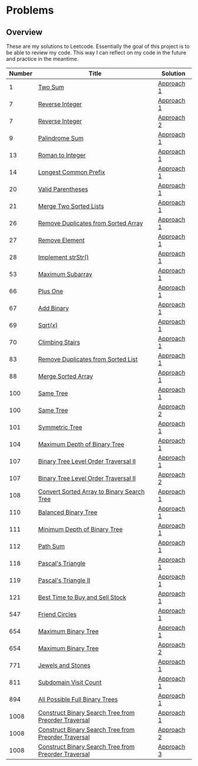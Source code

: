 # Problems

## Overview
These are my solutions to Leetcode. Essentially the goal of this project is to be able to review my code. This way I can reflect on my code in the future and practice in the meantime.

Number | Title | Solution
------ | ----- | --------
1 | [Two Sum](https://leetcode.com/problems/two-sum/) | [Approach 1](https://github.com/jinyell/Problems/blob/master/CSharpProblems/CSharpProblems/Problem_1.cs)
7 | [Reverse Integer](https://leetcode.com/problems/reverse-integer/) | [Approach 1](https://github.com/jinyell/Problems/blob/master/CSharpProblems/CSharpProblems/Problem_7.cs)
7 | [Reverse Integer](https://leetcode.com/problems/reverse-integer/) | [Approach 2](https://github.com/jinyell/Problems/blob/master/CSharpProblems/CSharpProblems/Problem_7_Approach_2.cs)
9 | [Palindrome Sum](https://leetcode.com/problems/palindrome-number/) | [Approach 1](https://github.com/jinyell/Problems/blob/master/CSharpProblems/CSharpProblems/Problem_9.cs)
13 | [Roman to Integer](https://leetcode.com/problems/roman-to-integer/) | [Approach 1](https://github.com/jinyell/Problems/blob/master/CSharpProblems/CSharpProblems/Problem_13.cs)
14 | [Longest Common Prefix](https://leetcode.com/problems/longest-common-prefix/) | [Approach 1](https://github.com/jinyell/Problems/blob/master/CSharpProblems/CSharpProblems/Problem_14.cs)
20 | [Valid Parentheses](https://leetcode.com/problems/valid-parentheses/) | [Approach 1](https://github.com/jinyell/Problems/blob/master/CSharpProblems/CSharpProblems/Problem_20.cs)
21 | [Merge Two Sorted Lists](https://leetcode.com/problems/merge-two-sorted-lists/) | [Approach 1](https://github.com/jinyell/Problems/blob/master/CSharpProblems/CSharpProblems/Problem_21.cs)
26 | [Remove Duplicates from Sorted Array](https://leetcode.com/problems/remove-duplicates-from-sorted-array/) | [Approach 1](https://github.com/jinyell/Problems/blob/master/CSharpProblems/CSharpProblems/Problem_26.cs)
27 | [Remove Element](https://leetcode.com/problems/remove-element/) | [Approach 1](https://github.com/jinyell/Problems/blob/master/CSharpProblems/CSharpProblems/Problem_27.cs)
28 | [Implement strStr()](https://leetcode.com/problems/implement-strstr/) | [Approach 1](https://github.com/jinyell/Problems/blob/master/CSharpProblems/CSharpProblems/Problem_28.cs)
53 | [Maximum Subarray](https://leetcode.com/problems/maximum-subarray/) | [Approach 1](https://github.com/jinyell/Problems/blob/master/CSharpProblems/CSharpProblems/Problem_53.cs)
66 | [Plus One](https://leetcode.com/problems/plus-one/) | [Approach 1](https://github.com/jinyell/Problems/blob/master/CSharpProblems/CSharpProblems/Problem_66.cs)
67 | [Add Binary](https://leetcode.com/problems/add-binary/) | [Approach 1](https://github.com/jinyell/Problems/blob/master/CSharpProblems/CSharpProblems/Problem_67.cs)
69 | [Sqrt(x)](https://leetcode.com/problems/sqrtx/) | [Approach 1](https://github.com/jinyell/Problems/blob/master/CSharpProblems/CSharpProblems/Problem_69.cs)
70 | [Climbing Stairs](https://leetcode.com/problems/climbing-stairs/) | [Approach 1](https://github.com/jinyell/Problems/blob/master/CSharpProblems/CSharpProblems/Problem_70.cs)
83 | [Remove Duplicates from Sorted List](https://leetcode.com/problems/remove-duplicates-from-sorted-list/) | [Approach 1](https://github.com/jinyell/Problems/blob/master/CSharpProblems/CSharpProblems/Problem_83.cs)
88 | [Merge Sorted Array](https://leetcode.com/problems/merge-sorted-array/) | [Approach 1](https://github.com/jinyell/Problems/blob/master/CSharpProblems/CSharpProblems/Problem_88.cs)
100 | [Same Tree](https://leetcode.com/problems/same-tree/) | [Approach 1](https://github.com/jinyell/Problems/blob/master/CSharpProblems/CSharpProblems/Problem_100.cs)
100 | [Same Tree](https://leetcode.com/problems/same-tree/) | [Approach 2](https://github.com/jinyell/Problems/blob/master/CSharpProblems/CSharpProblems/Problem_100_Approach_2.cs)
101 | [Symmetric Tree](https://leetcode.com/problems/symmetric-tree/) | [Approach 1](https://github.com/jinyell/Problems/blob/master/CSharpProblems/CSharpProblems/Problem_101.cs)
104 | [Maximum Depth of Binary Tree](https://leetcode.com/problems/maximum-depth-of-binary-tree/) | [Approach 1](https://github.com/jinyell/Problems/blob/master/CSharpProblems/CSharpProblems/Problem_104.cs)
107 | [Binary Tree Level Order Traversal II](https://leetcode.com/problems/binary-tree-level-order-traversal-ii/) | [Approach 1](https://github.com/jinyell/Problems/blob/master/CSharpProblems/CSharpProblems/Problem_107.cs)
107 | [Binary Tree Level Order Traversal II](https://leetcode.com/problems/binary-tree-level-order-traversal-ii/) | [Approach 2](https://github.com/jinyell/Problems/blob/master/CSharpProblems/CSharpProblems/Problem_107%20_Approach_2.cs)
108 | [Convert Sorted Array to Binary Search Tree](https://leetcode.com/problems/convert-sorted-array-to-binary-search-tree/) | [Approach 1](https://github.com/jinyell/Problems/blob/master/CSharpProblems/CSharpProblems/Problem_108.cs)
110 | [Balanced Binary Tree](https://leetcode.com/problems/balanced-binary-tree/) | [Approach 1](https://github.com/jinyell/Problems/blob/master/CSharpProblems/CSharpProblems/Problem_110.cs)
111 | [Minimum Depth of Binary Tree](https://leetcode.com/problems/minimum-depth-of-binary-tree/) | [Approach 1](https://github.com/jinyell/Problems/blob/master/CSharpProblems/CSharpProblems/Problem_111.cs)
112 | [Path Sum](https://leetcode.com/problems/path-sum/) | [Approach 1](https://github.com/jinyell/Problems/blob/master/CSharpProblems/CSharpProblems/Problem_112.cs)
118 | [Pascal's Triangle](https://leetcode.com/problems/pascals-triangle/) | [Approach 1](https://github.com/jinyell/Problems/blob/master/CSharpProblems/CSharpProblems/Problem_118.cs)
119 | [Pascal's Triangle II](https://leetcode.com/problems/pascals-triangle-ii/) | [Approach 1](https://github.com/jinyell/Problems/blob/master/CSharpProblems/CSharpProblems/Problem_119.cs)
121 | [Best Time to Buy and Sell Stock](https://leetcode.com/problems/best-time-to-buy-and-sell-stock/) | [Approach 1](https://github.com/jinyell/Problems/blob/master/CSharpProblems/CSharpProblems/Problem_121.cs)
547 | [Friend Circles](https://leetcode.com/problems/friend-circles/) | [Approach 1](https://github.com/jinyell/Problems/blob/master/CSharpProblems/CSharpProblems/Problem_547.cs)
654 | [Maximum Binary Tree](https://leetcode.com/problems/maximum-binary-tree/) | [Approach 1](https://github.com/jinyell/Problems/blob/master/CSharpProblems/CSharpProblems/Problem_654.cs)
654 | [Maximum Binary Tree](https://leetcode.com/problems/maximum-binary-tree/) | [Approach 2](https://github.com/jinyell/Problems/blob/master/CSharpProblems/CSharpProblems/Problem_654_Approach_2.cs)
771 | [Jewels and Stones](https://leetcode.com/problems/jewels-and-stones/) | [Approach 1](https://github.com/jinyell/Problems/blob/master/CSharpProblems/CSharpProblems/Problem_771.cs)
811 | [Subdomain Visit Count](https://leetcode.com/problems/subdomain-visit-count/) | [Approach 1](https://github.com/jinyell/Problems/blob/master/CSharpProblems/CSharpProblems/Problem_811.cs)
894 | [All Possible Full Binary Trees](https://leetcode.com/problems/all-possible-full-binary-trees/) | [Approach 1](https://github.com/jinyell/Problems/blob/master/CSharpProblems/CSharpProblems/Problem_894.cs)
1008 | [Construct Binary Search Tree from Preorder Traversal](https://leetcode.com/problems/construct-binary-search-tree-from-preorder-traversal/) | [Approach 1](https://github.com/jinyell/Problems/blob/master/CSharpProblems/CSharpProblems/Problem_1008.cs)
1008 | [Construct Binary Search Tree from Preorder Traversal](https://leetcode.com/problems/construct-binary-search-tree-from-preorder-traversal/) | [Approach 2](https://github.com/jinyell/Problems/blob/master/CSharpProblems/CSharpProblems/Problem_1008_Approach_2.cs)
1008 | [Construct Binary Search Tree from Preorder Traversal](https://leetcode.com/problems/construct-binary-search-tree-from-preorder-traversal/) | [Approach 3](https://github.com/jinyell/Problems/blob/master/CSharpProblems/CSharpProblems/Problem_1008_Approach_3.cs)
